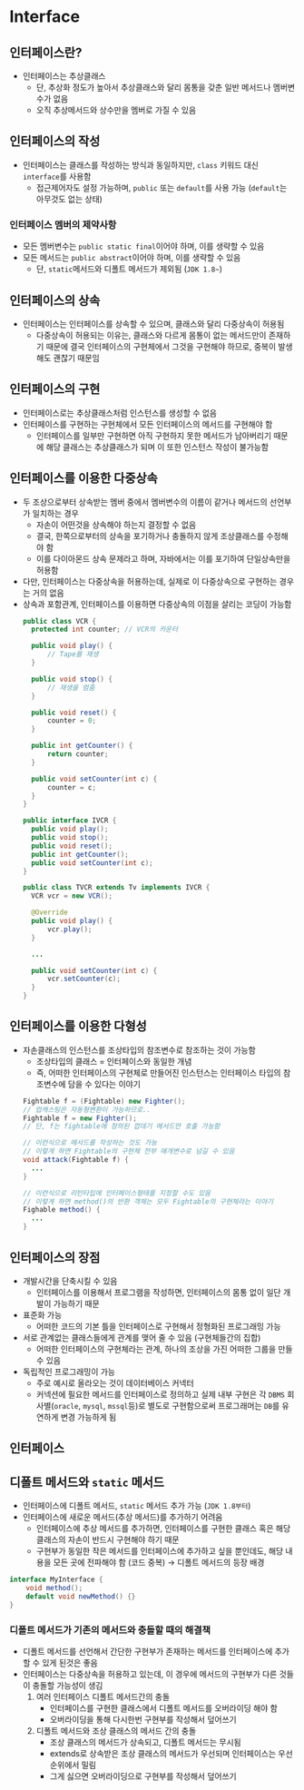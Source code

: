 # Interface

## 인터페이스란?

- 인터페이스는 추상클래스
  - 단, 추상화 정도가 높아서 추상클래스와 달리 몸통을 갖춘 일반 메서드나 멤버변수가 없음
  - 오직 추상메서드와 상수만을 멤버로 가질 수 있음

## 인터페이스의 작성

- 인터페이스는 클래스를 작성하는 방식과 동일하지만, `class` 키워드 대신 `interface`를 사용함
  - 접근제어자도 설정 가능하며, `public` 또는 `default`를 사용 가능 (`default`는 아무것도 없는 상태)

### 인터페이스 멤버의 제약사항

- 모든 멤버변수는 `public static final`이어야 하며, 이를 생략할 수 있음
- 모든 메서드는 `public abstract`이어야 하며, 이를 생략할 수 있음
  - 단, `static`메서드와 디폴트 메서드가 제외됨 (`JDK 1.8~`)

## 인터페이스의 상속

- 인터페이스는 인터페이스를 상속할 수 있으며, 클래스와 달리 다중상속이 허용됨
  - 다중상속이 허용되는 이유는, 클래스와 다르게 몸통이 없는 메서드만이 존재하기 때문에 결국 인터페이스의 구현체에서 그것을 구현해야 하므로, 중복이 발생해도 괜찮기 때문임

## 인터페이스의 구현

- 인터페이스로는 추상클래스처럼 인스턴스를 생성할 수 없음
- 인터페이스를 구현하는 구현체에서 모든 인터페이스의 메서드를 구현해야 함
  - 인터페이스를 일부만 구현하면 아직 구현하지 못한 메서드가 남아버리기 때문에 해당 클래스는 추상클래스가 되며 이 또한 인스턴스 작성이 불가능함

## 인터페이스를 이용한 다중상속

- 두 조상으로부터 상속받는 멤버 중에서 멤버변수의 이름이 같거나 메서드의 선언부가 일치하는 경우
  - 자손이 어떤것을 상속해야 하는지 결정할 수 없음
  - 결국, 한쪽으로부터의 상속을 포기하거나 충돌하지 않게 조상클래스를 수정해야 함
  - 이를 다이아몬드 상속 문제라고 하며, 자바에서는 이를 포기하여 단일상속만을 허용함
- 다만, 인터페이스는 다중상속을 허용하는데, 실제로 이 다중상속으로 구현하는 경우는 거의 없음
- 상속과 포함관계, 인터페이스를 이용하면 다중상속의 이점을 살리는 코딩이 가능함
  ```java
  public class VCR {
  	protected int counter; // VCR의 카운터

  	public void play() {
  		// Tape를 재생
  	}

  	public void stop() {
  		// 재생을 멈춤
  	}

  	public void reset() {
  		counter = 0;
  	}

  	public int getCounter() {
  		return counter;
  	}

  	public void setCounter(int c) {
  		counter = c;
  	}
  }
  ```
  ```java
  public interface IVCR {
  	public void play();
  	public void stop();
  	public void reset();
  	public int getCounter();
  	public void setCounter(int c);
  }
  ```
  ```java
  public class TVCR extends Tv implements IVCR {
  	VCR vcr = new VCR();

  	@Override
  	public void play() {
  		vcr.play();
  	}

  	...

  	public void setCounter(int c) {
  		vcr.setCounter(c);
  	}
  }
  ```

## 인터페이스를 이용한 다형성

- 자손클래스의 인스턴스를 조상타입의 참조변수로 참조하는 것이 가능함
  - 조상타입의 클래스 = 인터페이스와 동일한 개념
  - 즉, 어떠한 인터페이스의 구현체로 만들어진 인스턴스는 인터페이스 타입의 참조변수에 담을 수 있다는 이야기
  ```java
  Fightable f = (Fightable) new Fighter();
  // 업캐스팅은 자동형변환이 가능하므로..
  Fightable f = new Fighter();
  // 단, f는 fightable에 정의된 껍데기 메서드만 호출 가능함

  // 이런식으로 메서드를 작성하는 것도 가능
  // 이렇게 하면 Fightable의 구현체 전부 매개변수로 넘길 수 있음
  void attack(Fightable f) {
  	...
  }

  // 이런식으로 리턴타입에 인터페이스형태를 지정할 수도 있음
  // 이렇게 하면 method()의 반환 객체는 모두 Fightable의 구현체라는 이야기
  Fighable method() {
  	...
  }
  ```

## 인터페이스의 장점

- 개발시간을 단축시킬 수 있음
  - 인터페이스를 이용해서 프로그램을 작성하면, 인터페이스의 몸통 없이 일단 개발이 가능하기 때문
- 표준화 가능
  - 어떠한 코드의 기본 틀을 인터페이스로 구현해서 정형화된 프로그래밍 가능
- 서로 관계없는 클래스들에게 관계를 맺어 줄 수 있음 (구현체들간의 집합)
  - 어떠한 인터페이스의 구현체라는 관계, 하나의 조상을 가진 어떠한 그룹을 만들 수 있음
- 독립적인 프로그래밍이 가능
  - 주로 예시로 올라오는 것이 데이터베이스 커넥터
  - 커넥션에 필요한 메서드를 인터페이스로 정의하고 실제 내부 구현은 각 `DBMS` 회사별(`oracle`, `mysql`, `mssql`등)로 별도로 구현함으로써 프로그래머는 `DB`를 유연하게 변경 가능하게 됨

## 인터페이스

## 디폴트 메서드와 `static` 메서드

- 인터페이스에 디폴트 메서드, `static` 메서드 추가 가능 (`JDK 1.8부터`)
- 인터페이스에 새로운 메서드(추상 메서드)를 추가하기 어려움
  - 인터페이스에 추상 메서드를 추가하면, 인터페이스를 구현한 클래스 혹은 해당 클래스의 자손이 반드시 구현해야 하기 때문
  - 구현부가 동일한 작은 메서드를 인터페이스에 추가하고 싶을 뿐인데도, 해당 내용을 모든 곳에 전파해야 함 (코드 중복)
  → 디폴트 메서드의 등장 배경

```java
interface MyInterface {
	void method();
	default void newMethod() {}
}
```

### 디폴트 메서드가 기존의 메서드와 충돌할 때의 해결책

- 디폴트 메서드를 선언해서 간단한 구현부가 존재하는 메서드를 인터페이스에 추가할 수 있게 된것은 좋음
- 인터페이스는 다중상속을 허용하고 있는데, 이 경우에 메서드의 구현부가 다른 것들이 충돌할 가능성이 생김
  1. 여러 인터페이스 디폴트 메서드간의 충돌
     - 인터페이스를 구현한 클래스에서 디폴트 메서드를 오버라이딩 해야 함
     - 오버라이딩을 통해 다시한번 구현부를 작성해서 덮어쓰기
  2. 디폴트 메서드와 조상 클래스의 메서드 간의 충돌
     - 조상 클래스의 메서드가 상속되고, 디폴트 메서드는 무시됨
     - extends로 상속받은 조상 클래스의 메서드가 우선되며 인터페이스는 우선순위에서 밀림
     - 그게 싫으면 오버라이딩으로 구현부를 작성해서 덮어쓰기
